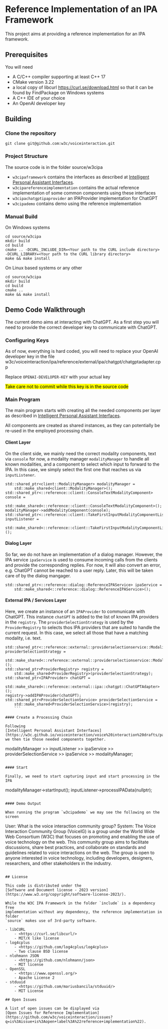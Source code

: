 # Reference Implementation of an IPA Framework

This project aims at providing a reference implementation for an IPA framework.

## Prerequisites

You will need
- A C/C++ compiler supporting at least C++ 17
- CMake version 3.22
- a local copy of libcurl https://curl.se/download.html so that it can be found
  by FindPackage on Windows systems
- A C++ IDE of your choice
- An OpenAI developer key

## Building

### Clone the repository

```
git clone git@github.com:w3c/voiceinteraction.git
```

### Project Structure

The source code is in the folder source/w3cipa

- `w3cipaframework` contains the interfaces as described at
  [Intelligent Personal Assistant Interfaces](https://w3c.github.io/voiceinteraction/voice%20interaction%20drafts/paInterfaces/paInterfaces.htm).
- `w3cipareferenceimplementation` contains the actual reference implementation of some common components using these interfaces
- `w3cipachatgptipaprovider` an IPAProvider implementation for ChatGPT
- `w3cipademo` contains demo using the reference implementation


### Manual Build

On Windows systems

```
cd source/w3cipa
mkdir build
cd build
cmake .. -DCURL_INCLUDE_DIR=<Your path to the CURL include directory> -DCURL_LIBRARY=<Your path to the CURL library directory>
make && make install
```

On Linux based systems or any other

```
cd source/w3cipa
mkdir build
cd build
cmake ..
make && make install
```

## Demo Code Walkthrough

The current demo aims at interacting with ChatGPT. As a first step you will need
to provide the correct developer key to communicate with ChatGPT.

### Configuring Keys

As of now, everything is hard coded, you will need to replace your OpenAI
developer key in the file w3c/voiceinteraction/ipa/reference/external/ipa/chatgpt/chatgptadapter.cpp

Replace `OPENAI-DEVELOPER-KEY` with your actual key

<mark>Take care not to commit while this key is in the source code</mark>

### Main Program

The main program starts with creating all the needed components per layer as
described in 
[Intelligent Personal Assistant Interfaces](https://w3c.github.io/voiceinteraction/voice%20interaction%20drafts/paInterfaces/paInterfaces.htm).

All components are created as shared instances, as they can potentially be
re-used in the employed processing chain.

#### Client Layer

On the client side, we mainly need the correct modality components, text via
`console` for now, a modality manager `modalityManager` to handle all known 
modalities, and a component to select which input to forward to the 
IPA. In this case, we simply select the first one that reaches us via `inputListener`.

```
std::shared_ptr<client::ModalityManager> modalityManager =
    std::make_shared<client::ModalityManager>();
std::shared_ptr<::reference::client::ConsoleTextModalityComponent> console =
    std::make_shared<::reference::client::ConsoleTextModalityComponent>();
modalityManager->addModalityComponent(console);
std::shared_ptr<::reference::client::TakeFirstInputModalityComponentListener> inputListener =
    std::make_shared<::reference::client::TakeFirstInputModalityComponentListener>();
```

#### Dialog Layer

So far, we do not have an implementation of a dialog manager. However, the IPA
service `ipaService` is used to consume incoming calls from the clients
and provide the corresponding replies. For now, it will also convert
an error, e.g. ChatGPT cannot be reached to a user reply. Later, this will
be taken care of by the dialog mangager.

```
std::shared_ptr<::reference::dialog::ReferenceIPAService> ipaService =
    std::make_shared<::reference::dialog::ReferenceIPAService>();
```

#### External IPA / Services Layer

Here, we create an instance of an `IPAProvider` to communicate with ChatGPT. 
This instance `chatGPT` is added to the list of known IPA providers in the
`registry`. The `providerSelectionStrategy` is used by the `ProviderRegistry`
to selects thos IPA providers that are suited to handle the current request.
In this case, we select all those that have a matching modality, i.e. text.

```
std::shared_ptr<::reference::external::providerselectionservice::ModalityMatchingProviderSelectionStrategy> providerSelectionStrategy =
    std::make_shared<::reference::external::providerselectionservice::ModalityMatchingProviderSelectionStrategy>();
std::shared_ptr<ProviderRegistry> registry =
    std::make_shared<ProviderRegistry>(providerSelectionStrategy);
std::shared_ptr<IPAProvider> chatGPT =
    std::make_shared<::reference::external::ipa::chatgpt::ChatGPTAdapter>();
registry->addIPAProvider(chatGPT);
std::shared_ptr<ProviderSelectionService> providerSelectionService =
    std::make_shared<ProviderSelectionService>(registry);
    ```

#### Create a Processing Chain

Following 
[Intelligent Personal Assistant Interfaces](https://w3c.github.io/voiceinteraction/voice%20interaction%20drafts/paInterfaces/paInterfaces.htm)
we then tie those needed components together.

```
modalityManager >> inputListener >> ipaService >> providerSelectionService
        >> ipaService >> modalityManager;
```

#### Start 

Finally, we need to start capturing input and start processing in the IPA

```
modalityManager->startInput();
inputListener->processIPAData(nullptr);
```

#### Demo Output

When running the program `w3cipademo` we may see the following on the screen

```
User: What is the voice interaction community group?
System: The Voice Interaction Community Group (VoiceIG) is a group under the 
World Wide Web Consortium (W3C) that focuses on promoting and enabling the use
of voice technology on the web. This community group aims to facilitate
discussions, share best practices, and collaborate on standards and guidelines
related to voice interactions on the web. The group is open to anyone interested
in voice technology, including developers, designers, researchers, and other
stakeholders in the industry.
```

## License

This code is distributed under the
[Software and Document license - 2023 version](https://www.w3.org/copyright/software-license-2023/).

While the W3C IPA Framework in the folder `include` is a dependency free
implementation without any dependency, the reference implementation in folder 
`source` makes use of 3rd-party software.

- libCURL
    - <https://curl.se/libcurl/>
    - MIT/X like license
- log4cplus
    - <https://github.com/log4cplus/log4cplus>
    - Two clause BSD license
- nlohmann JSON
    - <https://github.com/nlohmann/json>
    - MIT license
- OpenSSL 
    - <https://www.openssl.org/>
    - Apache License 2 
- stduuid 
    - <https://github.com/mariusbancila/stduuid/>
    - MIT License

## Open Issues

A list of open issues can be displayed via
[Open Issues for Reference Implementation](https://github.com/w3c/voiceinteraction/issues?q=is%3Aissue+is%3Aopen+label%3A%22reference+implementation%22).
